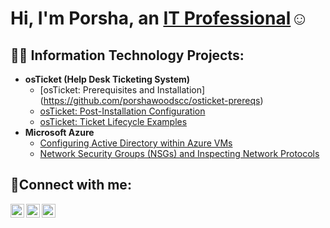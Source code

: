 <h1>Hi, I'm Porsha, an <a href="https://linkedin.com/in/Porsha">IT Professional</a>☺</h1>

<h2>👨‍💻 Information Technology Projects:</h2>

- <b>osTicket (Help Desk Ticketing System)</b>
  - [osTicket: Prerequisites and Installation] (https://github.com/porshawoodscc/osticket-prereqs)
  - [osTicket: Post-Installation Configuration](https://github.com/porshawoodscc/post-install-config)
  - [osTicket: Ticket Lifecycle Examples](https://github.com/porshawoodscc/ticket-lifecycle)
- <b>Microsoft Azure</b>
  - [Configuring Active Directory within Azure VMs](https://github.com/porshawoodscc/configure-ad)
  - [Network Security Groups (NSGs) and Inspecting Network Protocols](https://github.com/porshawoodscc/azure-network-protocols)

<h2>🤳Connect with me:</h2>

[<img align="left" alt="Porsha | Twitter" width="22px" src="https://cdn.jsdelivr.net/npm/simple-icons@v3/icons/twitter.svg" />][twitter]
[<img align="left" alt="Porsha | LinkedIn" width="22px" src="https://cdn.jsdelivr.net/npm/simple-icons@v3/icons/linkedin.svg" />][linkedin]
[<img align="left" alt="Porsha | Instagram" width="22px" src="https://cdn.jsdelivr.net/npm/simple-icons@v3/icons/instagram.svg" />][instagram]

[twitter]: https://twitter.com/Porsha
[instagram]: https://www.instagram.com/Porsha
[linkedin]: https://linkedin.com/in/Porsha

